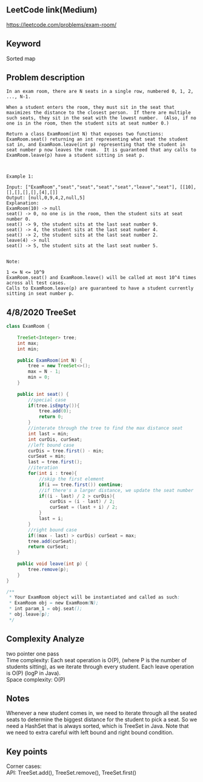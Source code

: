 ## LeetCode link(Medium)
https://leetcode.com/problems/exam-room/

## Keyword
Sorted map

## Problem description
```
In an exam room, there are N seats in a single row, numbered 0, 1, 2, ..., N-1.

When a student enters the room, they must sit in the seat that maximizes the distance to the closest person.  If there are multiple such seats, they sit in the seat with the lowest number.  (Also, if no one is in the room, then the student sits at seat number 0.)

Return a class ExamRoom(int N) that exposes two functions: ExamRoom.seat() returning an int representing what seat the student sat in, and ExamRoom.leave(int p) representing that the student in seat number p now leaves the room.  It is guaranteed that any calls to ExamRoom.leave(p) have a student sitting in seat p.

 

Example 1:

Input: ["ExamRoom","seat","seat","seat","seat","leave","seat"], [[10],[],[],[],[],[4],[]]
Output: [null,0,9,4,2,null,5]
Explanation:
ExamRoom(10) -> null
seat() -> 0, no one is in the room, then the student sits at seat number 0.
seat() -> 9, the student sits at the last seat number 9.
seat() -> 4, the student sits at the last seat number 4.
seat() -> 2, the student sits at the last seat number 2.
leave(4) -> null
seat() -> 5, the student sits at the last seat number 5.
​​​​​​​

Note:

1 <= N <= 10^9
ExamRoom.seat() and ExamRoom.leave() will be called at most 10^4 times across all test cases.
Calls to ExamRoom.leave(p) are guaranteed to have a student currently sitting in seat number p.
```
## 4/8/2020 TreeSet

```java
class ExamRoom {
    
    TreeSet<Integer> tree;
    int max;
    int min;
    
    public ExamRoom(int N) {
        tree = new TreeSet<>();
        max = N - 1;
        min = 0;
    }
    
    public int seat() {
        //special case
        if(tree.isEmpty()){
            tree.add(0);
            return 0;
        }
        //interate through the tree to find the max distance seat
        int last = min;
        int curDis, curSeat;
        //left bound case
        curDis = tree.first() - min;
        curSeat = min;
        last = tree.first();
        //iteration
        for(int i : tree){
            //skip the first element
            if(i == tree.first()) continue;
            //if there's a larger distance, we update the seat number
            if((i - last) / 2 > curDis){
                curDis = (i - last) / 2;
                curSeat = (last + i) / 2;
            }
            last = i;
        }
        //right bound case
        if((max - last) > curDis) curSeat = max;
        tree.add(curSeat);
        return curSeat;
    }
    
    public void leave(int p) {
        tree.remove(p);
    }
}

/**
 * Your ExamRoom object will be instantiated and called as such:
 * ExamRoom obj = new ExamRoom(N);
 * int param_1 = obj.seat();
 * obj.leave(p);
 */
```

## Complexity Analyze
two pointer one pass\
Time complexity: Each seat operation is O(P), (where P is the number of students sitting), as we iterate through every student. Each leave operation is O(P) (logP in Java).\
Space complexity: O(P)

## Notes
Whenever a new student comes in, we need to iterate through all the seated seats to determine the biggest distance for the student to pick a seat. So we need a HashSet that is always sorted, which is TreeSet in Java. Note that we need to extra careful with left bound and right bound condition.

## Key points
Corner cases:\
API: TreeSet.add(), TreeSet.remove(), TreeSet.first()


